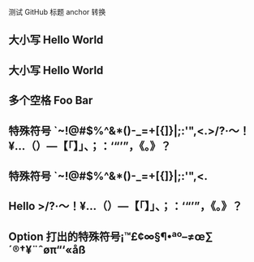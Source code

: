 测试 GitHub 标题 anchor 转换

## 大小写 Hello World

## 大小写 Hello World

## 多个空格     Foo   Bar

## 特殊符号 \`~!@#$%^&\*()-\_=+[{]}\|;:'",<.>/?·～！¥…（）—【「】」、；：‘“’”，《。》？

## 特殊符号 \`~!@#$%^&\*()-\_=+[{]}\|;:'",<.

## Hello >/?·～！¥…（）—【「】」、；：‘“’”，《。》？

## Option 打出的特殊符号¡™£¢∞§¶•ªº–≠œ∑´®†¥¨ˆøπ“‘«åß
